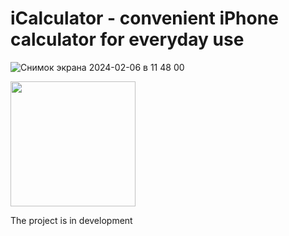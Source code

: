 # iCalculator - convenient iPhone calculator for everyday use

![Снимок экрана 2024-02-06 в 11 48 00](https://github.com/Konst-Is/iCalculator/assets/125888284/179a1c1d-a401-414d-ae30-dbda7194eb3a)




<img src="https://github.com/Konst-Is/iCalculator/assets/125888284/fcd5f637-4a65-4eb1-a73d-85f2f33813ee" width="200" />

The project is in development
